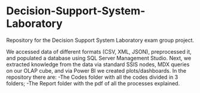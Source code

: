 # Decision-Support-System-Laboratory
Repository for the Decision Support System Laboratory exam group project.

We accessed data of different formats (CSV, XML, JSON), preprocessed it, and populated a database using SQL Server Management Studio.
Next, we extracted knowledge from the data via standard SSIS nodes, MDX queries on our OLAP cube, and via Power BI we created plots/dashboards.
In the repository there are:
-The Codes folder with all the codes divided in 3 folders;
-The Report folder with the pdf of all the processes explained.


